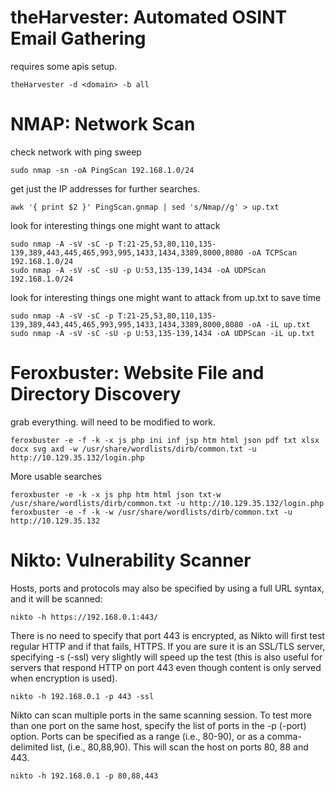 # theHarvester: Automated OSINT Email Gathering
requires some apis setup. 
```
theHarvester -d <domain> -b all 
```

# NMAP: Network Scan
check network with ping sweep
```
sudo nmap -sn -oA PingScan 192.168.1.0/24
```
get just the IP addresses for further searches. 
```
awk '{ print $2 }' PingScan.gnmap | sed 's/Nmap//g' > up.txt
```
look for interesting things one might want to attack
```
sudo nmap -A -sV -sC -p T:21-25,53,80,110,135-139,389,443,445,465,993,995,1433,1434,3389,8000,8080 -oA TCPScan 192.168.1.0/24    
sudo nmap -A -sV -sC -sU -p U:53,135-139,1434 -oA UDPScan 192.168.1.0/24
```
look for interesting things one might want to attack from up.txt to save time
```
sudo nmap -A -sV -sC -p T:21-25,53,80,110,135-139,389,443,445,465,993,995,1433,1434,3389,8000,8080 -oA -iL up.txt
sudo nmap -A -sV -sC -sU -p U:53,135-139,1434 -oA UDPScan -iL up.txt
```

# Feroxbuster: Website File and Directory Discovery
grab everything. will need to be modified to work. 
```
feroxbuster -e -f -k -x js php ini inf jsp htm html json pdf txt xlsx docx svg axd -w /usr/share/wordlists/dirb/common.txt -u http://10.129.35.132/login.php 
```
More usable searches
```
feroxbuster -e -k -x js php htm html json txt-w /usr/share/wordlists/dirb/common.txt -u http://10.129.35.132/login.php 
feroxbuster -e -f -k -w /usr/share/wordlists/dirb/common.txt -u http://10.129.35.132
```

# Nikto: Vulnerability Scanner
Hosts, ports and protocols may also be specified by using a full URL syntax, and it will be scanned:
```
nikto -h https://192.168.0.1:443/
```
There is no need to specify that port 443 is encrypted, as Nikto will first test regular HTTP and if that fails, HTTPS. If you are sure it is an SSL/TLS server, specifying -s (-ssl) very slightly will speed up the test (this is also useful for servers that respond HTTP on port 443 even though content is only served when encryption is used).
```
nikto -h 192.168.0.1 -p 443 -ssl
```
Nikto can scan multiple ports in the same scanning session. To test more than one port on the same host, specify the list of ports in the -p (-port) option. Ports can be specified as a range (i.e., 80-90), or as a comma-delimited list, (i.e., 80,88,90). This will scan the host on ports 80, 88 and 443.
```
nikto -h 192.168.0.1 -p 80,88,443
```
































